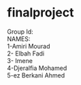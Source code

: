 # finalproject
Group Id: <br>
NAMES:<br>
1-Amiri Mourad<br>
2- Elbah Fadi <br>
3- Imene <br>
4-Djeralfia Mohamed<br>
5-ez Berkani Ahmed<br>
